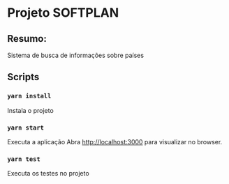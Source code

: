 # Projeto SOFTPLAN

## Resumo:
Sistema de busca de informações sobre países

## Scripts

### `yarn install`

Instala o projeto

### `yarn start`

Executa a aplicação
Abra [http://localhost:3000](http://localhost:3000) para visualizar no browser.


### `yarn test`

Executa os testes no projeto


